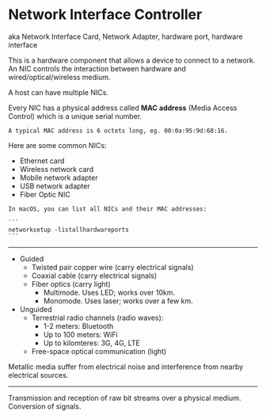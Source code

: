 # Network Interface Controller

aka Network Interface Card, Network Adapter, hardware port, hardware interface

This is a hardware component that allows a device to connect to a network. An NIC controls the interaction between hardware and wired/optical/wireless medium.

A host can have multiple NICs.

Every NIC has a physical address called **MAC address** (Media Access Control) which is a unique serial number. 

~~~admonish note
A typical MAC address is 6 octets long, eg. 00:0a:95:9d:68:16.
~~~

Here are some common NICs:
* Ethernet card
* Wireless network card
* Mobile network adapter
* USB network adapter
* Fiber Optic NIC

~~~admonish tip
In macOS, you can list all NICs and their MAC addresses:

```
networksetup -listallhardwareports
```
~~~

---

- Guided
    - Twisted pair copper wire (carry electrical signals)
    - Coaxial cable (carry electrical signals)
    - Fiber optics (carry light)
        - Multimode. Uses LED; works over 10km.
        - Monomode. Uses laser; works over a few km.
- Unguided
    - Terrestrial radio channels (radio waves):
        - 1-2 meters: Bluetooth
        - Up to 100 meters: WiFi
        - Up to kilomteres: 3G, 4G, LTE
    - Free-space optical communication (light)

Metallic media suffer from electrical noise and interference from nearby electrical sources.

---

Transmission and reception of raw bit streams over a physical medium. Conversion of signals.
